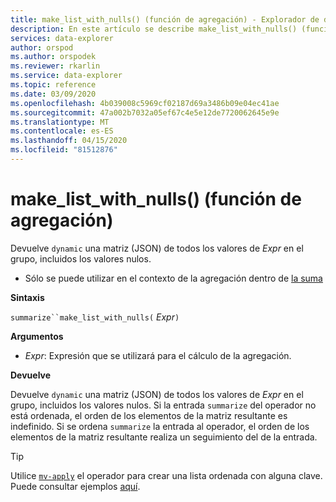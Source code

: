 ```yaml
---
title: make_list_with_nulls() (función de agregación) - Explorador de datos de Azure ? Microsoft Docs
description: En este artículo se describe make_list_with_nulls() (función de agregación) en Azure Data Explorer.
services: data-explorer
author: orspod
ms.author: orspodek
ms.reviewer: rkarlin
ms.service: data-explorer
ms.topic: reference
ms.date: 03/09/2020
ms.openlocfilehash: 4b039008c5969cf02187d69a3486b09e04ec41ae
ms.sourcegitcommit: 47a002b7032a05ef67c4e5e12de7720062645e9e
ms.translationtype: MT
ms.contentlocale: es-ES
ms.lasthandoff: 04/15/2020
ms.locfileid: "81512876"
---
```

# <a name="make_list_with_nulls-aggregation-function"></a>make_list_with_nulls() (función de agregación)

Devuelve `dynamic` una matriz (JSON) de todos los valores de *Expr* en el grupo, incluidos los valores nulos.

* Sólo se puede utilizar en el contexto de la agregación dentro de [la suma](summarizeoperator.md)

**Sintaxis**

`summarize``make_list_with_nulls(` *Expr*`)`

**Argumentos**

* *Expr*: Expresión que se utilizará para el cálculo de la agregación.

**Devuelve**

Devuelve `dynamic` una matriz (JSON) de todos los valores de *Expr* en el grupo, incluidos los valores nulos.
Si la entrada `summarize` del operador no está ordenada, el orden de los elementos de la matriz resultante es indefinido.
Si se ordena `summarize` la entrada al operador, el orden de los elementos de la matriz resultante realiza un seguimiento del de la entrada.

> [!TIP]
> Utilice [`mv-apply`](./mv-applyoperator.md) el operador para crear una lista ordenada con alguna clave. Puede consultar ejemplos [aquí](./mv-applyoperator.md#using-mv-apply-operator-to-sort-the-output-of-makelist-aggregate-by-some-key).
